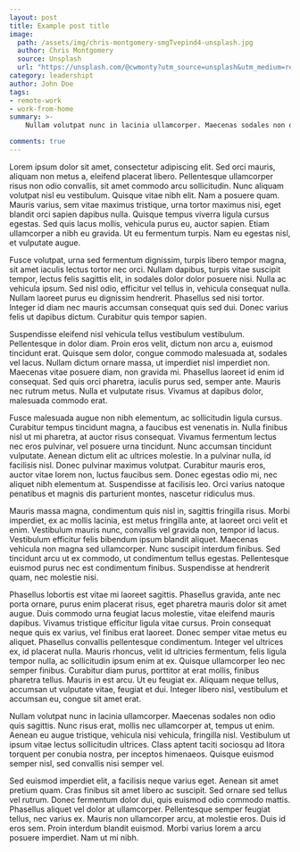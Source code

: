 ```yaml
---
layout: post
title: Example post title 
image: 
  path: /assets/img/chris-montgomery-smgTvepind4-unsplash.jpg
  author: Chris Montgomery
  source: Unsplash
  url: "https://unsplash.com/@cwmonty?utm_source=unsplash&utm_medium=referral&utm_content=creditCopyText"
category: leadershipt
author: John Doe
tags: 
- remote-work
- work-from-home
summary: >-
    Nullam volutpat nunc in lacinia ullamcorper. Maecenas sodales non odio quis sagittis. Nunc risus erat, mollis nec ullamcorper at, tempus ut enim. Aenean eu augue tristique, vehicula nisi vehicula, fringilla nisl. Vestibulum ut ipsum vi 

comments: true
---
```


Lorem ipsum dolor sit amet, consectetur adipiscing elit. Sed orci mauris, aliquam non metus a, eleifend placerat libero. Pellentesque ullamcorper risus non odio convallis, sit amet commodo arcu sollicitudin. Nunc aliquam volutpat nisl eu vestibulum. Quisque vitae nibh elit. Nam a posuere quam. Mauris varius, sem vitae maximus tristique, urna tortor maximus nisi, eget blandit orci sapien dapibus nulla. Quisque tempus viverra ligula cursus egestas. Sed quis lacus mollis, vehicula purus eu, auctor sapien. Etiam ullamcorper a nibh eu gravida. Ut eu fermentum turpis. Nam eu egestas nisl, et vulputate augue.

Fusce volutpat, urna sed fermentum dignissim, turpis libero tempor magna, sit amet iaculis lectus tortor nec orci. Nullam dapibus, turpis vitae suscipit tempor, lectus felis sagittis elit, in sodales dolor dolor posuere nisi. Nulla ac vehicula ipsum. Sed nisl odio, efficitur vel tellus in, vehicula consequat nulla. Nullam laoreet purus eu dignissim hendrerit. Phasellus sed nisi tortor. Integer id diam nec mauris accumsan consequat quis sed dui. Donec varius felis ut dapibus dictum. Curabitur quis tempor sapien.

Suspendisse eleifend nisl vehicula tellus vestibulum vestibulum. Pellentesque in dolor diam. Proin eros velit, dictum non arcu a, euismod tincidunt erat. Quisque sem dolor, congue commodo malesuada at, sodales vel lacus. Nullam dictum ornare massa, ut imperdiet nisl imperdiet non. Maecenas vitae posuere diam, non gravida mi. Phasellus laoreet id enim id consequat. Sed quis orci pharetra, iaculis purus sed, semper ante. Mauris nec rutrum metus. Nulla et vulputate risus. Vivamus at dapibus dolor, malesuada commodo erat.

Fusce malesuada augue non nibh elementum, ac sollicitudin ligula cursus. Curabitur tempus tincidunt magna, a faucibus est venenatis in. Nulla finibus nisl ut mi pharetra, at auctor risus consequat. Vivamus fermentum lectus nec eros pulvinar, vel posuere urna tincidunt. Nunc accumsan tincidunt vulputate. Aenean dictum elit ac ultrices molestie. In a pulvinar nulla, id facilisis nisl. Donec pulvinar maximus volutpat. Curabitur mauris eros, auctor vitae lorem non, luctus faucibus sem. Donec egestas odio mi, nec aliquet nibh elementum at. Suspendisse at facilisis leo. Orci varius natoque penatibus et magnis dis parturient montes, nascetur ridiculus mus.

Mauris massa magna, condimentum quis nisl in, sagittis fringilla risus. Morbi imperdiet, ex ac mollis lacinia, est metus fringilla ante, at laoreet orci velit et enim. Vestibulum mauris nunc, convallis vel gravida non, tempor id lacus. Vestibulum efficitur felis bibendum ipsum blandit aliquet. Maecenas vehicula non magna sed ullamcorper. Nunc suscipit interdum finibus. Sed tincidunt arcu ut ex commodo, ut condimentum tellus egestas. Pellentesque euismod purus nec est condimentum finibus. Suspendisse at hendrerit quam, nec molestie nisi.

Phasellus lobortis est vitae mi laoreet sagittis. Phasellus gravida, ante nec porta ornare, purus enim placerat risus, eget pharetra mauris dolor sit amet augue. Duis commodo urna feugiat lacus molestie, vitae eleifend mauris dapibus. Vivamus tristique efficitur ligula vitae cursus. Proin consequat neque quis ex varius, vel finibus erat laoreet. Donec semper vitae metus eu aliquet. Phasellus convallis pellentesque condimentum. Integer vel ultrices ex, id placerat nulla. Mauris rhoncus, velit id ultricies fermentum, felis ligula tempor nulla, ac sollicitudin ipsum enim at ex. Quisque ullamcorper leo nec semper finibus. Curabitur diam purus, porttitor at erat mollis, finibus pharetra tellus. Mauris in est arcu. Ut eu feugiat ex. Aliquam neque tellus, accumsan ut vulputate vitae, feugiat et dui. Integer libero nisl, vestibulum et accumsan eu, congue sit amet erat.

Nullam volutpat nunc in lacinia ullamcorper. Maecenas sodales non odio quis sagittis. Nunc risus erat, mollis nec ullamcorper at, tempus ut enim. Aenean eu augue tristique, vehicula nisi vehicula, fringilla nisl. Vestibulum ut ipsum vitae lectus sollicitudin ultrices. Class aptent taciti sociosqu ad litora torquent per conubia nostra, per inceptos himenaeos. Quisque euismod semper nisl, sed convallis nisi semper vel.

Sed euismod imperdiet elit, a facilisis neque varius eget. Aenean sit amet pretium quam. Cras finibus sit amet libero ac suscipit. Sed ornare sed tellus vel rutrum. Donec fermentum dolor dui, quis euismod odio commodo mattis. Phasellus aliquet vel dolor at ullamcorper. Pellentesque semper feugiat tellus, nec varius ex. Mauris non ullamcorper arcu, at molestie eros. Duis id eros sem. Proin interdum blandit euismod. Morbi varius lorem a arcu posuere imperdiet. Nam ut mi nibh.
